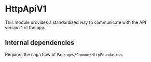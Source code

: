 # HttpApiV1
This module provides a standardized way to communicate with the API version 1 of the app.

## Internal dependencies
Requires the saga flow of `Packages/Common/HttpFoundation`.